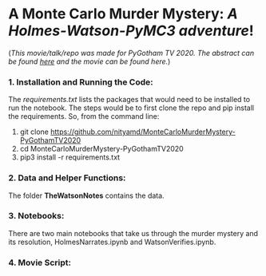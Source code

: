 # A Monte Carlo Murder Mystery:  <i>A Holmes-Watson-PyMC3 adventure</i>!

(<i>This movie/talk/repo was made for PyGotham TV 2020. The abstract can be found [here](https://2020.pygotham.tv/talks/a-monte-carlo-murder-mystery-a-holmes-watson-pymc3-adventure/) and the movie can be found here.</i>)

### 1. Installation and Running the Code:

The <i>requirements.txt</i> lists the packages that would need to be installed to run the notebook. The steps would be to first clone the repo and pip install the requirements. So, from the command line: <br>
1. git clone https://github.com/nityamd/MonteCarloMurderMystery-PyGothamTV2020<br>
2. cd MonteCarloMurderMystery-PyGothamTV2020 <br>
3. pip3 install -r requirements.txt <br>

### 2. Data and Helper Functions:
The folder <b>TheWatsonNotes</b> contains the data.

### 3. Notebooks:
There are two main notebooks that take us through the murder mystery and its resolution, HolmesNarrates.ipynb and WatsonVerifies.ipynb.

### 4. Movie Script:
